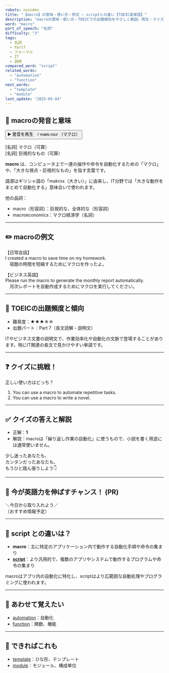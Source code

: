 ```yaml
---
robots: noindex
title: "【macro】の意味・使い方・例文 ― scriptとの違い【TOEIC英単語】"
description: "macroの意味・使い方・TOEICでの出題傾向をやさしく解説。例文・クイズ付きでscriptとの違いもわかりやすく学べます。"
word: "macro"
part_of_speech: "名詞"
difficulty: "3"
tags:
  - 名詞
  - Part7
  - フォーマル
  - IT
  - 説明
compared_word: "script"
related_words:
  - "automation"
  - "function"
next_words:
  - "template"
  - "module"
last_update: "2025-05-04"
---
```


## 🔰 macroの発音と意味

<button class="play-audio" onclick="playTTS('macro')">
  <span class="play-audio-main">
    ▶️ 発音を再生　/ˈmæk.roʊ/
  </span>
  <span class="play-audio-sub">
    （マクロ）
  </span>
</button>

[名詞] マクロ（可算）  
[名詞] 巨視的なもの（可算）

**macro** は、コンピュータ上で一連の操作や命令を自動化するための「マクロ」や、「大きな視点・巨視的なもの」を指す言葉です。

語源はギリシャ語の「makros（大きい）」に由来し、IT分野では「大きな動作をまとめて自動化する」意味合いで使われます。

他の品詞：  
- macro（形容詞）：巨視的な、全体的な（形容詞）
- macroeconomics：マクロ経済学（名詞）

---

## ✏️ macroの例文

【日常会話】  
I created a macro to save time on my homework.  
　宿題の時間を短縮するためにマクロを作ったよ。

【ビジネス英語】  
Please run the macro to generate the monthly report automatically.  
　月次レポートを自動作成するためにマクロを実行してください。

---

## 🎯 TOEICの出題頻度と傾向

- 難易度：★★★☆☆
- 出題パート：Part 7（長文読解・説明文）

ITやビジネス文書の説明文で、作業効率化や自動化の文脈で登場することがあります。特にIT関連の長文で見かけやすい単語です。

---

## ❓ クイズに挑戦！

正しい使い方はどっち？

1. You can use a macro to automate repetitive tasks.  
2. You can use a macro to write a novel.

---

## ✅ クイズの答えと解説

- 正解：**1**
- 解説：macroは「繰り返し作業の自動化」に使うもので、小説を書く用途には通常使いません。

少し迷ったあなたも、  
カンタンだったあなたも、  
もうひと踏ん張りしよう👇️

---

## 🚀 今が英語力を伸ばすチャンス！ (PR)

<div class="info-center">
＼今日から取り入れよう／<br>  
（おすすめ情報予定）
</div>

---

## 🤔  script との違いは？

- **macro**：主に特定のアプリケーション内で動作する自動化手順や命令の集まり
- **[script](/word/script/)**：より汎用的で、複数のアプリやシステムで動作するプログラムや命令の集まり

macroはアプリ内の自動化に特化し、scriptはより広範囲な自動処理やプログラミングに使われます。

---

## 🧩 あわせて覚えたい

- [automation](/word/automation/)：自動化
- [function](/word/function/)：関数、機能

---

## 📖 できればこれも

- [template](/word/template/)：ひな形、テンプレート
- [module](/word/module/)：モジュール、構成単位

<!-- cvid: aid04_bid21 -->
